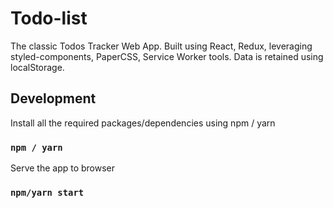 # Todo-list

The classic Todos Tracker Web App. Built using React, Redux, leveraging styled-components, PaperCSS, Service Worker tools. Data is retained using localStorage.

## Development

Install all the required packages/dependencies using npm / yarn

### `npm / yarn`

Serve the app to browser

### `npm/yarn start`
